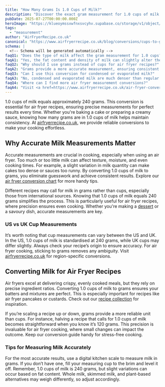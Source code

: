 ```yaml
---
title: "How Many Grams Is 1.0 Cups of Milk?"
description: "Discover the exact gram measurement for 1.0 cups of milk with our simple conversion guide—perfect for air fryer recipes!"
pubDate: 2025-07-27T00:00:00.000Z
heroImage: "https://klueoymssxwfnxsvcyhv.supabase.co/storage/v1/object/public/Shmucket/how-many-grams-is-1-0-cups-of-milk.webp"
tags:
  - "measurement"
author: "AirFryerRecipe.co.uk"
canonical: "https://www.airfryerrecipe.co.uk/blog/conversions/cups-to-grams/how-many-grams-is-1-0-cups-of-milk"
schema: |
  <!-- Schema will be generated automatically -->
faqQ1: "Does the type of milk affect the gram measurement for 1.0 cups?"
faqA1: "Yes, the fat content and density of milk can slightly alter the weight. Whole milk is roughly 240 grams per 1.0 cups, while skimmed milk may be slightly lighter. Plant-based milks like almond or soy can vary, so check packaging for precise measurements."
faqQ2: "Why should I use grams instead of cups for air fryer recipes?"
faqA2: "Grams provide a more accurate measurement, ensuring consistent results in air fryer cooking. Cups can vary in size and how they’re filled, while grams eliminate guesswork. This precision is especially important for baking and sauces."
faqQ3: "Can I use this conversion for condensed or evaporated milk?"
faqA3: "No, condensed and evaporated milk are much denser than regular milk. 1.0 cups of condensed milk weighs around 300 grams, while evaporated milk is closer to 250 grams. Always check specific conversions for these products."
faqQ4: "Where can I find more air fryer measurement conversions?"
faqA4: "Visit <a href=https://www.airfryerrecipe.co.uk/air-fryer-conversion-chart>our conversion chart</a> for a comprehensive guide to air fryer measurements. We cover everything from flour to liquids, making recipe adjustments simple and stress-free."
---
```

<p>1.0 cups of milk equals approximately 240 grams. This conversion is essential for air fryer recipes, ensuring precise measurements for perfect results every time. Whether you're baking a cake or preparing a creamy sauce, knowing how many grams are in 1.0 cups of milk helps maintain consistency. At <a href=https://www.airfryerrecipe.co.uk>airfryerrecipe.co.uk</a>, we provide reliable conversions to make your cooking effortless.</p>  

<h2>Why Accurate Milk Measurements Matter</h2>  
<p>Accurate measurements are crucial in cooking, especially when using an air fryer. Too much or too little milk can affect texture, moisture, and even cooking times. For example, a slight variation in milk quantity can make cakes too dense or sauces too runny. By converting 1.0 cups of milk to grams, you eliminate guesswork and achieve consistent results. Explore our <a href=https://www.airfryerrecipe.co.uk/air-fryer-conversion-chart>air fryer conversion chart</a> for more handy tips.</p>  

<p>Different recipes may call for milk in grams rather than cups, especially those from international sources. Knowing that 1.0 cups of milk equals 240 grams simplifies the process. This is particularly useful for air fryer recipes, where precision ensures even cooking. Whether you're making a <a href=https://www.airfryerrecipe.co.uk/recipe-category/dessert>dessert</a> or a savoury dish, accurate measurements are key.</p>  

<h3>US vs UK Cup Measurements</h3>  
<p>It’s worth noting that cup measurements can vary between the US and UK. In the US, 1.0 cups of milk is standardised at 240 grams, while UK cups may differ slightly. Always check your recipe’s origin to ensure accuracy. For air fryer cooking, sticking to grams removes any ambiguity. Visit <a href=https://www.airfryerrecipe.co.uk>airfryerrecipe.co.uk</a> for region-specific conversions.</p>  

<h2>Converting Milk for Air Fryer Recipes</h2>  
<p>Air fryers excel at delivering crispy, evenly cooked meals, but they rely on precise ingredient ratios. Converting 1.0 cups of milk to grams ensures your batters and mixtures are perfect. This is especially important for recipes like air fryer pancakes or custards. Check out our <a href=https://www.airfryerrecipe.co.uk/recipes>recipe collection</a> for inspiration.</p>  

<p>If you’re scaling a recipe up or down, grams provide a more reliable unit than cups. For instance, halving a recipe that calls for 1.0 cups of milk becomes straightforward when you know it’s 120 grams. This precision is invaluable for air fryer cooking, where small changes can impact the outcome. Keep our conversion guide handy for stress-free cooking.</p>  

<h3>Tips for Measuring Milk Accurately</h3>  
<p>For the most accurate results, use a digital kitchen scale to measure milk in grams. If you don’t have one, fill your measuring cup to the brim and level it off. Remember, 1.0 cups of milk is 240 grams, but slight variations can occur based on fat content. Whole milk, skimmed milk, and plant-based alternatives may weigh differently, so adjust accordingly.</p>

